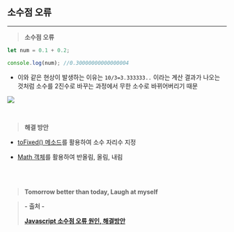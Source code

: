 ## 소수점 오류

---

> **소수점 오류**

```javascript
let num = 0.1 + 0.2;

console.log(num); //0.30000000000000004
```

- 이와 같은 현상이 발생하는 이유는 `10/3=3.333333..` 이라는 계산 결과가 나오는 것처럼 소수를 2진수로 바꾸는 과정에서 무한 소수로 바뀌어버리기 때문

![](https://velog.velcdn.com/images/lilclown/post/70f6480a-9124-4df4-988a-d7feefcda65f/image.png)

<br>

> **해결 방안**

- [toFixed() 메소드](https://velog.io/@lilclown/Javascript18)를 활용하여 소수 자리수 지정

- [Math 객체](https://velog.io/@lilclown/Javascript19)를 활용하여 반올림, 올림, 내림

<br><br>

> **Tomorrow better than today, Laugh at myself**

> **- 출처 -**
>
> **[Javascript 소수점 오류 원인, 해결방안](https://joooing.tistory.com/entry/Javascript-%EC%86%8C%EC%88%98%EC%A0%90floating-point-%EA%B3%84%EC%82%B0-%EC%98%A4%EB%A5%98)**
